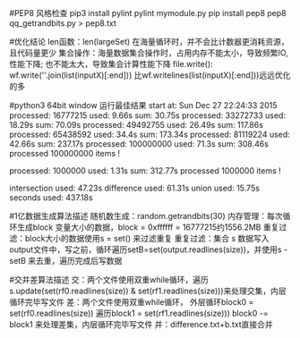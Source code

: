#PEP8 风格检查
pip3 install pylint
pylint mymodule.py
pip install pep8
pep8 qq_getrandbits.py > pep8.txt

#优化结论
len函数：len(largeSet) 在海量循环时，并不会比计数器更消耗资源，且代码量更少
集合操作：海量数据集合操作时，占用内存不能太小，导致频繁IO,性能下降; 也不能太大，导致集会计算性能下降
file.write(): wf.write(''.join(list(inputX)[:end])) 比wf.writelines(list(inputX)[:end]))远远优化的多

#python3 64bit window 运行最佳结果
start at: Sun Dec 27 22:24:33 2015
processed: 16777215     used: 9.66s     sum: 30.75s
processed: 33272733     used: 18.29s    sum: 70.09s
processed: 49492755     used: 26.49s    sum: 117.86s
processed: 65438592     used: 34.4s     sum: 173.34s
processed: 81119224     used: 42.66s    sum: 237.17s
processed: 100000000    used: 71.3s     sum: 308.46s
processed 100000000 items !

processed: 1000000      used: 1.31s     sum: 312.77s
processed 1000000 items !

intersection used:      47.23s
difference used:        61.31s
union used:             15.75s
seconds used:           437.18s

#1亿数据生成算法描述
随机数生成：random.getrandbits(30)
内存管理：每次循环生成block 变量大小的数据，block = 0xffffff = 16777215约1556.2MB
重复过滤：block大小的数据使用s = set() 来过滤重复
重复过滤：集合 s 数据写入output文件中，写之前，循环遍历setB=set(output.readlines(size))，并使用s - setB 来去重，遍历完成后写数据

#交并差算法描述
交：两个文件使用双重while循环，遍历s.update(set(rf0.readlines(size)) & set(rf1.readlines(size)))来处理交集，内层循环完毕写文件
差：两个文件使用双重while循环，
外层循环block0 = set(rf0.readlines(size))
遍历block1 = set(rf1.readlines(size)))
 block0 -= block1 来处理差集，内层循环完毕写文件
并：difference.txt+b.txt直接合并
